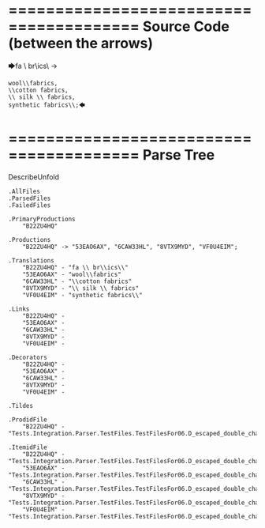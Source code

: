 ========================================
Source Code (between the arrows)
========================================

🡆fa \\ br\\ics\\ ->

    wool\\fabrics,
    \\cotton fabrics,
    \\ silk \\ fabrics,
    synthetic fabrics\\;🡄

========================================
Parse Tree
========================================
DescribeUnfold

    .AllFiles
    .ParsedFiles
    .FailedFiles

    .PrimaryProductions
        "B22ZU4HQ" 

    .Productions
        "B22ZU4HQ" -> "53EAO6AX", "6CAW33HL", "8VTX9MYD", "VF0U4EIM";

    .Translations
        "B22ZU4HQ" - "fa \\ br\\ics\\"
        "53EAO6AX" - "wool\\fabrics"
        "6CAW33HL" - "\\cotton fabrics"
        "8VTX9MYD" - "\\ silk \\ fabrics"
        "VF0U4EIM" - "synthetic fabrics\\"

    .Links
        "B22ZU4HQ" - 
        "53EAO6AX" - 
        "6CAW33HL" - 
        "8VTX9MYD" - 
        "VF0U4EIM" - 

    .Decorators
        "B22ZU4HQ" - 
        "53EAO6AX" - 
        "6CAW33HL" - 
        "8VTX9MYD" - 
        "VF0U4EIM" - 

    .Tildes

    .ProdidFile
        "B22ZU4HQ" - "Tests.Integration.Parser.TestFiles.TestFilesFor06.D_escaped_double_characters3.ds"

    .ItemidFile
        "B22ZU4HQ" - "Tests.Integration.Parser.TestFiles.TestFilesFor06.D_escaped_double_characters3.ds"
        "53EAO6AX" - "Tests.Integration.Parser.TestFiles.TestFilesFor06.D_escaped_double_characters3.ds"
        "6CAW33HL" - "Tests.Integration.Parser.TestFiles.TestFilesFor06.D_escaped_double_characters3.ds"
        "8VTX9MYD" - "Tests.Integration.Parser.TestFiles.TestFilesFor06.D_escaped_double_characters3.ds"
        "VF0U4EIM" - "Tests.Integration.Parser.TestFiles.TestFilesFor06.D_escaped_double_characters3.ds"

